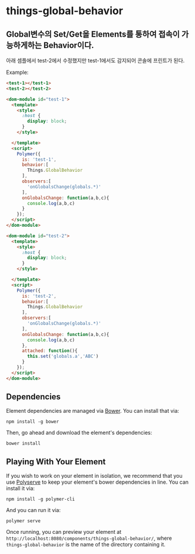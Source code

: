 # things-global-behavior

## Global변수의 Set/Get을 Elements를 통하여 접속이 가능하게하는 Behavior이다.

아래 셈플에서 test-2에서 수정했지만 test-1에서도 감지되어 콘솔에 프린트가 된다.

Example:
```html
<test-1></test-1>
<test-2></test-2>

<dom-module id="test-1">
  <template>
    <style>
      :host {
        display: block;
      }
    </style>

  </template>
  <script>
    Polymer({
      is: 'test-1',
      behavior:[
        Things.GlobalBehavior
      ],
      observers:[
        'onGlobalsChange(globals.*)'
      ],
      onGlobalsChange: function(a,b,c){
        console.log(a,b,c)
      }
    });
  </script>
</dom-module>

<dom-module id="test-2">
  <template>
    <style>
      :host {
        display: block;
      }
    </style>

  </template>
  <script>
    Polymer({
      is: 'test-2',
      behavior:[
        Things.GlobalBehavior
      ],
      observers:[
        'onGlobalsChange(globals.*)'
      ],
      onGlobalsChange: function(a,b,c){
        console.log(a,b,c)
      },
      attached: function(){
        this.set('globals.a','ABC')
      }
    });
  </script>
</dom-module>
```

## Dependencies

Element dependencies are managed via [Bower](http://bower.io/). You can
install that via:

    npm install -g bower

Then, go ahead and download the element's dependencies:

    bower install


## Playing With Your Element

If you wish to work on your element in isolation, we recommend that you use
[Polyserve](https://github.com/PolymerLabs/polyserve) to keep your element's
bower dependencies in line. You can install it via:

    npm install -g polymer-cli

And you can run it via:

    polymer serve

Once running, you can preview your element at
`http://localhost:8080/components/things-global-behavior/`, where `things-global-behavior` is the name of the directory containing it.
